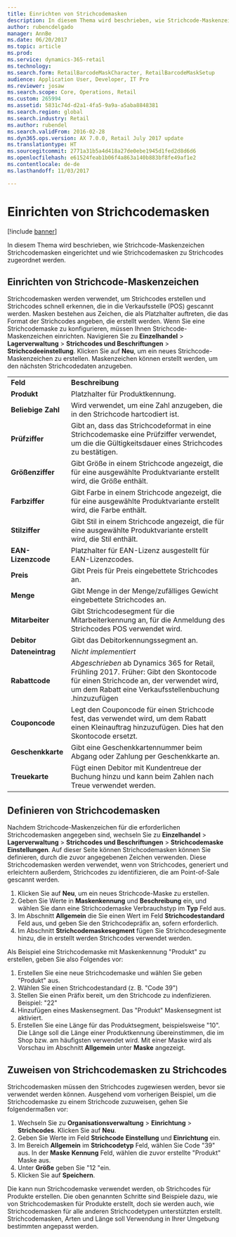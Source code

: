 ```yaml
---
title: Einrichten von Strichcodemasken
description: In diesem Thema wird beschrieben, wie Strichcode-Maskenzeichen Strichcodemasken eingerichtet und wie Strichcodemasken zu Strichcodes zugeordnet werden.
author: rubencdelgado
manager: AnnBe
ms.date: 06/20/2017
ms.topic: article
ms.prod: 
ms.service: dynamics-365-retail
ms.technology: 
ms.search.form: RetailBarcodeMaskCharacter, RetailBarcodeMaskSetup
audience: Application User, Developer, IT Pro
ms.reviewer: josaw
ms.search.scope: Core, Operations, Retail
ms.custom: 265994
ms.assetid: 5831c74d-d2a1-4fa5-9a9a-a5aba8848381
ms.search.region: global
ms.search.industry: Retail
ms.author: rubendel
ms.search.validFrom: 2016-02-28
ms.dyn365.ops.version: AX 7.0.0, Retail July 2017 update
ms.translationtype: HT
ms.sourcegitcommit: 2771a31b5a4d418a27de0ebe1945d1fed2d8d6d6
ms.openlocfilehash: e61524feab1b06f4a863a140b883bf8fe49af1e2
ms.contentlocale: de-de
ms.lasthandoff: 11/03/2017

---
```


# <a name="set-up-bar-code-masks"></a>Einrichten von Strichcodemasken

[!include [banner](includes/banner.md)]

In diesem Thema wird beschrieben, wie Strichcode-Maskenzeichen Strichcodemasken eingerichtet und wie Strichcodemasken zu Strichcodes zugeordnet werden.

<a name="set-up-bar-code-mask-characters"></a>Einrichten von Strichcode-Maskenzeichen
-------------------------------

Strichcodemasken werden verwendet, um Strichcodes erstellen und Strichcodes schnell erkennen, die in die Verkaufsstelle (POS) gescannt werden. Masken bestehen aus Zeichen, die als Platzhalter auftreten, die das Format der Strichcodes angeben, die erstellt werden. Wenn Sie eine Strichcodemaske zu konfigurieren, müssen Ihnen Strichcode-Maskenzeichen einrichten. Navigieren Sie zu **Einzelhandel** &gt; **Lagerverwaltung** &gt; **Strichcodes und Beschriftungen** &gt; **Strichcodeeinstellung**. Klicken Sie auf **Neu**, um ein neues Strichcode-Maskenzeichen zu erstellen. Maskenzeichen können erstellt werden, um den nächsten Strichcodedaten anzugeben.

|                      |                                                                                                                 |
|----------------------|-----------------------------------------------------------------------------------------------------------------|
| **Feld**            | **Beschreibung**                                                                                                 |
| **Produkt**          | Platzhalter für Produktkennung.                                                                                     |
| **Beliebige Zahl**       | Wird verwendet, um eine Zahl anzugeben, die in den Strichcode hartcodiert ist.                                                  |
| **Prüfziffer**      | Gibt an, dass das Strichcodeformat in eine Strichcodemaske eine Prüfziffer verwendet, um die die Gültigkeitsdauer eines Strichcodes zu bestätigen. |
| **Größenziffer**       | Gibt Größe in einem Strichcode angezeigt, die für eine ausgewählte Produktvariante erstellt wird, die Größe enthält.                                 |
| **Farbziffer**      | Gibt Farbe in einem Strichcode angezeigt, die für eine ausgewählte Produktvariante erstellt wird, die Farbe enthält.                               |
| **Stilziffer**      | Gibt Stil in einem Strichcode angezeigt, die für eine ausgewählte Produktvariante erstellt wird, die Stil enthält.                             |
| **EAN-Lizenzcode** | Platzhalter für EAN-Lizenz ausgestellt für EAN-Lizenzcodes.                                                       |
| **Preis**            | Gibt Preis für Preis eingebettete Strichcodes an.                                                                   |
| **Menge**         | Gibt Menge in der Menge/zufälliges Gewicht eingebettete Strichcodes an.                                                |
| **Mitarbeiter**         | Gibt Strichcodesegment für die Mitarbeiterkennung an, für die Anmeldung des Strichcodes POS verwendet wird.                                  |
| **Debitor**         | Gibt das Debitorkennungssegment an.                                                                                  |
| **Dateneintrag**       | *Nicht implementiert*                                                                                          |
| **Rabattcode**    | *Abgeschrieben* ab Dynamics 365 for Retail, Frühling 2017. Früher: Gibt den Skontocode für einen Strichcode an, der verwendet wird, um dem Rabatt eine Verkaufsstellenbuchung .hinzuzufügen                                                                   |
| **Couponcode**      | Legt den Couponcode für einen Strichcode fest, das verwendet wird, um dem Rabatt einen Kleinauftrag hinzuzufügen. Dies hat den Skontocode ersetzt.     |
| **Geschenkkarte**        | Gibt eine Geschenkkartennummer beim Abgang oder Zahlung per Geschenkkarte an.                                               |
| **Treuekarte**     | Fügt einen Debitor mit Kundentreue der Buchung hinzu und kann beim Zahlen nach Treue verwendet werden.                             |

## <a name="define-bar-code-masks"></a>Definieren von Strichcodemasken
Nachdem Strichcode-Maskenzeichen für die erforderlichen Strichcodemasken angegeben sind, wechseln Sie zu **Einzelhandel** &gt; **Lagerverwaltung** &gt; **Strichcodes und Beschriftungen** &gt; **Strichcodemaske Einstellungen**. Auf dieser Seite können Strichcodemasken können Sie definieren, durch die zuvor angegebenen Zeichen verwenden. Diese Strichcodemasken werden verwendet, wenn von Strichcodes, generiert und erleichtern außerdem, Strichcodes zu identifizieren, die am Point-of-Sale gescannt werden.

1.  Klicken Sie auf **Neu**, um ein neues Strichcode-Maske zu erstellen.
2.  Geben Sie Werte in **Maskenkennung** und **Beschreibung** ein, und wählen Sie dann eine Strichcodemaske Verbrauchstyp im **Typ** Feld aus.
3.  Im Abschnitt **Allgemein** die Sie einen Wert im Feld **Strichcodestandard** Feld aus, und geben Sie den Strichcodepräfix an, sofern erforderlich.
4.  Im Abschnitt **Strichcodemaskesegment** fügen Sie Strichcodesegmente hinzu, die in erstellt werden Strichcodes verwendet werden.

Als Beispiel eine Strichcodemaske mit Maskenkennung "Produkt" zu erstellen, geben Sie also Folgendes vor:

1.  Erstellen Sie eine neue Strichcodemaske und wählen Sie geben "Produkt" aus.
2.  Wählen Sie einen Strichcodestandard (z. B. "Code 39")
3.  Stellen Sie einen Präfix bereit, um den Strichcode zu indenfizieren. Beispiel: "22"
4.  Hinzufügen eines Maskensegment. Das "Produkt" Maskensegment ist aktiviert.
5.  Erstellen Sie eine Länge für das Produktsegment, beispielsweise "10". Die Länge soll die Länge einer Produktkennung übereinstimmen, die im Shop bzw. am häufigsten verwendet wird. Mit einer Maske wird als Vorschau im Abschnitt **Allgemein** unter **Maske** angezeigt.

## <a name="assign-bar-code-masks-to-bar-codes"></a>Zuweisen von Strichcodemasken zu Strichcodes
Strichcodemasken müssen den Strichcodes zugewiesen werden, bevor sie verwendet werden können. Ausgehend vom vorherigen Beispiel, um die Strichcodemaske zu einem Strichcode zuzuweisen, gehen Sie folgendermaßen vor:

1.  Wechseln Sie zu **Organisationsverwaltung** &gt; **Einrichtung** &gt; **Strichcodes**. Klicken Sie auf **Neu**.
2.  Geben Sie Werte im Feld **Strichcode** **Einstellung** und **Einrichtung** ein.
3.  Im Bereich **Allgemein** im **Strichcodetyp** Feld, wählen Sie Code "39" aus. In der **Maske** **Kennung** Feld, wählen die zuvor erstellte "Produkt" Maske aus.
4.  Unter **Größe** geben Sie "12 "ein.
5.  Klicken Sie auf **Speichern**.

Die kann nun Strichcodemaske verwendet werden, ob Strichcodes für Produkte erstellen. Die oben genannten Schritte sind Beispiele dazu, wie von Strichcodemasken für Produkte erstellt, doch sie werden auch, wie Strichcodemasken für alle anderen Strichcodetypen unterstützten erstellt. Strichcodemasken, Arten und Länge soll Verwendung in Ihrer Umgebung bestimmten angepasst werden.





